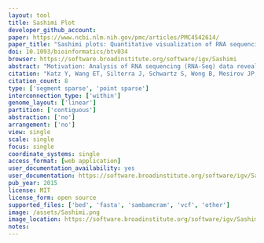 ```yaml
---
layout: tool 
title: Sashimi Plot
developer_github_account: 
paper: https://www.ncbi.nlm.nih.gov/pmc/articles/PMC4542614/
paper_title: "Sashimi plots: Quantitative visualization of RNA sequencing read alignments"
doi: 10.1093/bioinformatics/btv034
browser: https://software.broadinstitute.org/software/igv/Sashimi
abstract: "Motivation: Analysis of RNA sequencing (RNA-Seq) data revealed that the vast majority of human genes express multiple mRNA isoforms, produced by alternative pre-mRNA splicing and other mechanisms, and that most alternative isoforms vary in expression between human tissues. As RNA-Seq datasets grow in size, it remains challenging to visualize isoform expression across multiple samples. Results: To help address this problem, we present Sashimi plots, a quantitative visualization of aligned RNA-Seq reads that enables quantitative comparison of exon usage across samples or experimental conditions. Sashimi plots can be made using the Broad Integrated Genome Viewer or with a stand-alone command line program."
citation: "Katz Y, Wang ET, Silterra J, Schwartz S, Wong B, Mesirov JP, et al. Sashimi plots: Quantitative visualization of RNA sequencing read alignments [Internet]. arXiv [q-bio.GN]. 2013. Available: http://arxiv.org/abs/1306.3466"
citation_count: 8
type: ['segment sparse', 'point sparse']
interconnection_type: ['within']
genome_layout: ['linear']
partition: ['contiguous']
abstraction: ['no']
arrangement: ['no']
view: single
scale: single
focus: single
coordinate_systems: single
access_format: [web application]
user_documentation_availability: yes
user_documentation: https://software.broadinstitute.org/software/igv/Sashimi
pub_year: 2015
license: MIT
license_form: open source
supported_files: ['bed', 'fasta', 'sambamcram', 'vcf', 'other']
image: /assets/Sashimi.png
image_location: https://software.broadinstitute.org/software/igv/Sashimi
notes: 
---
```

